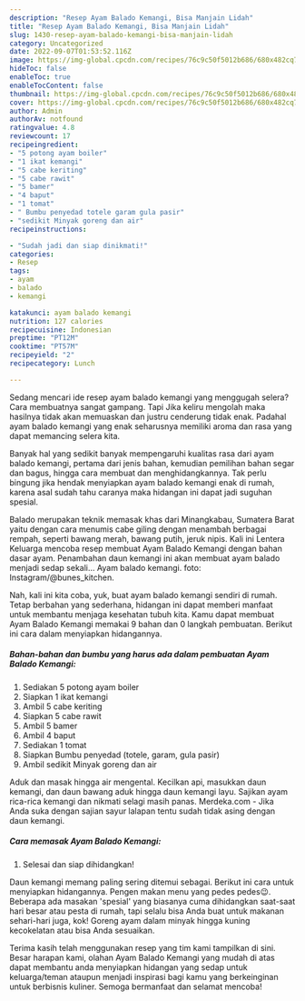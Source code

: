 ```yaml
---
description: "Resep Ayam Balado Kemangi, Bisa Manjain Lidah"
title: "Resep Ayam Balado Kemangi, Bisa Manjain Lidah"
slug: 1430-resep-ayam-balado-kemangi-bisa-manjain-lidah
category: Uncategorized
date: 2022-09-07T01:53:52.116Z
image: https://img-global.cpcdn.com/recipes/76c9c50f5012b686/680x482cq70/ayam-balado-kemangi-foto-resep-utama.jpg
hideToc: false
enableToc: true
enableTocContent: false
thumbnail: https://img-global.cpcdn.com/recipes/76c9c50f5012b686/680x482cq70/ayam-balado-kemangi-foto-resep-utama.jpg
cover: https://img-global.cpcdn.com/recipes/76c9c50f5012b686/680x482cq70/ayam-balado-kemangi-foto-resep-utama.jpg
author: Admin
authorAv: notfound
ratingvalue: 4.8
reviewcount: 17
recipeingredient:
- "5 potong ayam boiler"
- "1 ikat kemangi"
- "5 cabe keriting"
- "5 cabe rawit"
- "5 bamer"
- "4 baput"
- "1 tomat"
- " Bumbu penyedad totele garam gula pasir"
- "sedikit Minyak goreng dan air"
recipeinstructions:

- "Sudah jadi dan siap dinikmati!"
categories:
- Resep
tags:
- ayam
- balado
- kemangi

katakunci: ayam balado kemangi 
nutrition: 127 calories
recipecuisine: Indonesian
preptime: "PT12M"
cooktime: "PT57M"
recipeyield: "2"
recipecategory: Lunch

---
```



Sedang mencari ide resep ayam balado kemangi yang menggugah selera? Cara membuatnya sangat gampang. Tapi Jika keliru mengolah maka hasilnya tidak akan memuaskan dan justru cenderung tidak enak. Padahal ayam balado kemangi yang enak seharusnya memiliki aroma dan rasa yang dapat memancing selera kita.


Banyak hal yang sedikit banyak mempengaruhi kualitas rasa dari ayam balado kemangi, pertama dari jenis bahan, kemudian pemilihan bahan segar dan bagus, hingga cara membuat dan menghidangkannya. Tak perlu bingung jika hendak menyiapkan ayam balado kemangi enak di rumah, karena asal sudah tahu caranya maka hidangan ini dapat jadi suguhan spesial.

Balado merupakan teknik memasak khas dari Minangkabau, Sumatera Barat yaitu dengan cara menumis cabe giling dengan menambah berbagai rempah, seperti bawang merah, bawang putih, jeruk nipis. Kali ini Lentera Keluarga mencoba resep membuat Ayam Balado Kemangi dengan bahan dasar ayam. Penambahan daun kemangi ini akan membuat ayam balado menjadi sedap sekali… Ayam balado kemangi. foto: Instagram/@bunes_kitchen.


Nah, kali ini kita coba, yuk, buat ayam balado kemangi sendiri di rumah. Tetap berbahan yang sederhana, hidangan ini dapat memberi manfaat untuk membantu menjaga kesehatan tubuh kita. Kamu dapat membuat Ayam Balado Kemangi memakai 9 bahan dan 0 langkah pembuatan. Berikut ini cara dalam menyiapkan hidangannya.

<!--inarticleads1-->

##### Bahan-bahan dan bumbu yang harus ada dalam pembuatan Ayam Balado Kemangi:

1. Sediakan 5 potong ayam boiler
1. Siapkan 1 ikat kemangi
1. Ambil 5 cabe keriting
1. Siapkan 5 cabe rawit
1. Ambil 5 bamer
1. Ambil 4 baput
1. Sediakan 1 tomat
1. Siapkan  Bumbu penyedad (totele, garam, gula pasir)
1. Ambil sedikit Minyak goreng dan air


Aduk dan masak hingga air mengental. Kecilkan api, masukkan daun kemangi, dan daun bawang aduk hingga daun kemangi layu. Sajikan ayam rica-rica kemangi dan nikmati selagi masih panas. Merdeka.com - Jika Anda suka dengan sajian sayur lalapan tentu sudah tidak asing dengan daun kemangi. 

<!--inarticleads2-->

##### Cara memasak Ayam Balado Kemangi:


1. Selesai dan siap dihidangkan!

Daun kemangi memang paling sering ditemui sebagai. Berikut ini cara untuk menyiapkan hidangannya. Pengen makan menu yang pedes pedes😉. Beberapa ada masakan &#39;spesial&#39; yang biasanya cuma dihidangkan saat-saat hari besar atau pesta di rumah, tapi selalu bisa Anda buat untuk makanan sehari-hari juga, kok! Goreng ayam dalam minyak hingga kuning kecokelatan atau bisa Anda sesuaikan. 

Terima kasih telah menggunakan resep yang tim kami tampilkan di sini. Besar harapan kami, olahan Ayam Balado Kemangi yang mudah di atas dapat membantu anda menyiapkan hidangan yang sedap untuk keluarga/teman ataupun menjadi inspirasi bagi kamu yang berkeinginan untuk berbisnis kuliner. Semoga bermanfaat dan selamat mencoba!

